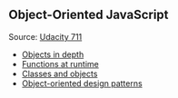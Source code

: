 ## Object-Oriented JavaScript

Source: [Udacity 711](javascript/https://www.udacity.com/course/object-oriented-javascript--ud711)

* [Objects in depth](javascript/object-oriented-javascript/01-objects-in-depth.md)
* [Functions at runtime](javascript/object-oriented-javascript/02-functions-at-runtime.md)
* [Classes and objects](javascript/object-oriented-javascript/03-classes-and-objects.md)
* [Object-oriented design patterns](javascript/object-oriented-javascript/04-object-oriented-design-patterns.md)
